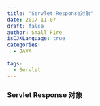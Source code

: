 ```yaml
---
title: "Servlet Response对象"
date: 2017-11-07
draft: false
author: Small Fire
isCJKLanguage: true
categories: 
  - JAVA

tags: 
  - Servlet
---
```




### Servlet Response 对象

